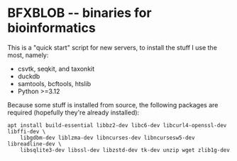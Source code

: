 # BFXBLOB -- binaries for bioinformatics

This is a "quick start" script for new servers, to install the stuff I use the most, namely:

- csvtk, seqkit, and taxonkit
- duckdb
- samtools, bcftools, htslib
- Python >=3.12

Because some stuff is installed from source, the following packages are required (hopefully they're already installed):

```
apt install build-essential libbz2-dev libc6-dev libcurl4-openssl-dev libffi-dev \
	libgdbm-dev liblzma-dev libncurses-dev libncursesw5-dev libreadline-dev \
	libsqlite3-dev libssl-dev libzstd-dev tk-dev unzip wget zlib1g-dev
```
